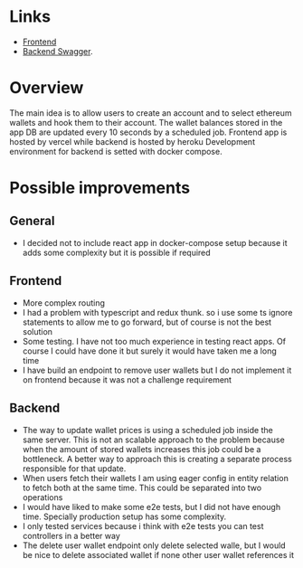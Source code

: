 # Links 

- [Frontend](https://digital-wallet-dashboard.vercel.app/)
- [Backend Swagger](https://digital-wallet-challenge.herokuapp.com/api). 

# Overview

The main idea is to allow users to create an account and to select ethereum wallets and hook them to their account. The wallet balances
stored in the app DB are updated every 10 seconds by a scheduled job. 
Frontend app is hosted by vercel while backend is hosted by heroku
Development environment for backend is setted with docker compose. 

# Possible improvements

## General

- I decided not to include react app in docker-compose setup because it adds some complexity but it is possible if required

## Frontend
- More complex routing 
- I had a problem with typescript and redux thunk. so i use some ts ignore statements to allow me to go forward, but of course is not the best 
solution
- Some testing. I have not too much experience in testing react apps. Of course I could have done it but surely it would have taken me a long time
- I have build an endpoint to remove user wallets but I do not implement it on frontend because it was not a challenge requirement

## Backend

- The way to update wallet prices is using a scheduled job inside the same server. This is not an scalable approach 
to the problem because when the amount of stored wallets increases this job could be a bottleneck. A better way to approach
this is creating a separate process responsible for that update. 
- When users fetch their wallets I am using eager config in entity relation to fetch both at the same time. This could be 
separated into two operations
- I would have liked to make some e2e tests, but I did not have enough time. Specially production setup has some complexity.
- I only tested services because i think with e2e tests you can test controllers in a better way
- The delete user wallet endpoint only delete selected walle, but I would be nice to delete associated wallet if none other user wallet references it
